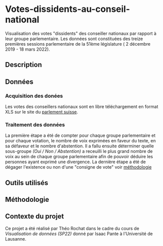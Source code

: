 # Votes-dissidents-au-conseil-national
Visualisation des votes "dissidents" des conseiller nationaux par rapport à leur groupe parlementaire. Les données sont constituées des treize premières sessions parlementaire de la 51ème législature ( 2 décembre 2019 - 18 mars 2022).

## Description

## Données
### Acquisition des donées
Les votes des conseillers nationaux sont en libre téléchargement en format XLS sur le site du [parlement suisse](https://www.parlament.ch/fr/ratsbetrieb/abstimmungen/abstimmung-nr-xls).

### Traitement des données
La première étape a été de compter pour chaque groupe parlementaire et pour chaque votation, le nombre de voix exprimées en faveur du texte, en sa défaveur et le nombre d'abstention. Il a fallu ensuite déterminer quelle sous-groupe _(Oui / Non / Abstention)_ a receuilli le plus grand nombre de voix au sein de chaque groupe parlementaire afin de pouvoir déduire les personnes ayant exprimé une divergence. La dernière étape a été de dégager l'existence ou non d'une "consigne de vote" voir [méthodologie](#Méthodologie) 

## Outils utilisés

## Méthodologie

## Contexte du projet
Ce projet a été réalisé par Théo Rochat dans le cadre du cours de _Visualisation de données (SP22)_ donné par Isaac Pante à l'Université de Lausanne.
